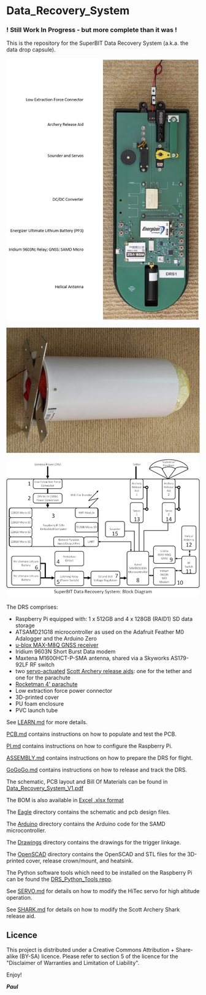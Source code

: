 # Data_Recovery_System


### ! Still Work In Progress - but more complete than it was !

This is the repository for the SuperBIT Data Recovery System (a.k.a. the data drop capsule).

![Top.JPG](https://github.com/PaulZC/Data_Recovery_System/blob/master/img/Top.JPG)

![Launch_Tube.JPG](https://github.com/PaulZC/Data_Recovery_System/blob/master/img/Launch_Tube.JPG)

![Block_Diagram.JPG](https://github.com/PaulZC/Data_Recovery_System/blob/master/img/Block_Diagram.JPG)

The DRS comprises:
- Raspberry Pi equipped with: 1 x 512GB and 4 x 128GB (RAID1) SD data storage
- ATSAMD21G18 microcontroller as used on the Adafruit Feather M0 Adalogger and the Arduino Zero
- [u-blox MAX-M8Q GNSS receiver](https://www.u-blox.com/en/product/max-m8-series)
- Iridium 9603N Short Burst Data modem
- Maxtena M1600HCT-P-SMA antenna, shared via a Skyworks AS179-92LF RF switch
- two [servo-actuated](https://www.servoshop.co.uk/index.php?pid=HITHS82MG&area=Servo)
[Scott Archery release aids](https://scottarchery.com/collections/releases/products/shark-release): one for the tether and one for the parachute
- [Rocketman 4' parachute](https://the-rocketman.com/recovery-html/)
- Low extraction force power connector
- 3D-printed cover
- PU foam enclosure
- PVC launch tube

See [LEARN.md](https://github.com/PaulZC/Data_Recovery_System/blob/master/LEARN.md) for more details.

[PCB.md](https://github.com/PaulZC/Data_Recovery_System/blob/master/PCB.md) contains instructions on how to populate and test the PCB.

[PI.md](https://github.com/PaulZC/Data_Recovery_System/blob/master/PI.md) contains instructions on how to configure the Raspberry Pi.

[ASSEMBLY.md](https://github.com/PaulZC/Data_Recovery_System/blob/master/ASSEMBLY.md) contains instructions on how to prepare the DRS for flight.

[GoGoGo.md](https://github.com/PaulZC/Data_Recovery_System/blob/master/GoGoGo.md) contains instructions on how to release and track the DRS.

The schematic, PCB layout and Bill Of Materials can be found in [Data_Recovery_System_V1.pdf](https://github.com/PaulZC/Balloon_Cut-Down_Device/blob/master/Data_Recovery_System_V1.pdf)

The BOM is also available in [Excel .xlsx format](https://github.com/PaulZC/Balloon_Cut-Down_Device/blob/master/Data_Recovery_System_BOM.xlsx)

The [Eagle](https://github.com/PaulZC/Data_Recovery_System/tree/master/Eagle) directory contains the schematic and pcb design files.

The [Arduino](https://github.com/PaulZC/Data_Recovery_System/tree/master/Arduino) directory contains the Arduino code for the SAMD microcontroller.

The [Drawings](https://github.com/PaulZC/Data_Recovery_System/tree/master/Drawings) directory contains the drawings for the trigger linkage.

The [OpenSCAD](https://github.com/PaulZC/Data_Recovery_System/tree/master/OpenSCAD) directory contains the OpenSCAD and STL files for the 3D-printed cover, release crown/mount, and heatsink.

The Python software tools which need to be installed on the Raspberry Pi can be found the [DRS_Python_Tools repo](https://github.com/PaulZC/DRS_Python_Tools).

See [SERVO.md](https://github.com/PaulZC/Balloon_Cut-Down_Device/blob/master/SERVO.md) for details on how to modify the HiTec servo for
high altitude operation.

See [SHARK.md](https://github.com/PaulZC/Balloon_Cut-Down_Device/blob/master/SHARK.md) for details on how to modify the Scott Archery Shark release aid.

## Licence

This project is distributed under a Creative Commons Attribution + Share-alike (BY-SA) licence.
Please refer to section 5 of the licence for the "Disclaimer of Warranties and Limitation of Liability".

Enjoy!

**_Paul_**



